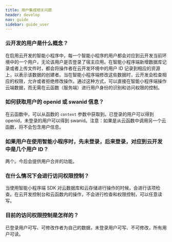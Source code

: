 ```yaml
---
title: 用户集成相关问题
header: develop
nav: guide
sidebar: guide_user
---
```

 

### 云开发的用户是什么概念？
在启用云开发的智能小程序中，每一个智能小程序的用户都会对应到云开发当前环境中的一个用户，无论该用户是否登录了宿主应用。在智能小程序端新增数据库记录或者上传文件时，都会将操作者在云开发环境中的用户 ID 记录到相应的资源上，以表示该数据的创建者。当在智能小程序端修改这些数据时，云开发会检查相应的权限，允许或者拒绝修改操作。通过这种方式，可以直接在智能小程序端操作云端数据，而无需在云函数（服务端）进行用户身份的识别和访问权限的控制。

### 如何获取用户的 openid 或 swanid 信息？
在云函数中，可以从函数的 `context` 参数中获取到。已登录的用户可以得到 openid，未登录的用户可以得到 swanid。注意：如果是从云函数中调用另一个云函数，将不会包含用户信息。

### 如果用户在使用智能小程序时，先未登录，后来登录，对应到云开发中是几个用户 ID？
两个。今后会提供用户合并的功能。

### 在什么情况下会进行访问权限控制？
当使用智能小程序端 SDK 对云数据库和云存储进行操作的时候，会进行该项检查。在云开发控制台和云函数内的操作，不会进行检查和权限控制，可以任意读写。

### 目前的访问权限控制是怎样的？
已登录用户可写、可修改作者为自己的数据，未登录用户可写、不可修改，所有用户可读。
